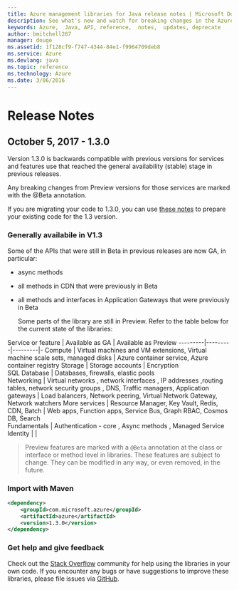 ```yaml
---
title: Azure management libraries for Java release notes | Microsoft Docs
description: See what's new and watch for breaking changes in the Azure management libraries for Java
keywords: Azure,  Java, API, reference,  notes,  updates, deprecate
author: bmitchell287
manager: douge
ms.assetid: 1f128cf9-f747-4344-84e1-f9964709deb8
ms.service: Azure
ms.devlang: java
ms.topic: reference
ms.technology: Azure
ms.date: 3/06/2016
---
```


# Release Notes 

## October 5, 2017 - 1.3.0 

Version 1.3.0 is backwards compatible with previous versions for services and features use that reached the general availability (stable) stage in previous releases.

Any breaking changes from Preview versions for those services are marked with the @Beta annotation.

If you are migrating your code to 1.3.0, you can use [these notes](https://github.com/Azure/azure-sdk-for-java/blob/master/notes/prepare-for-1.3.0.md) to prepare your existing code for the 1.3 version.

### Generally availabile in V1.3

Some of the APIs that were still in Beta in previous releases are now GA, in particular:

- async methods
- all methods in CDN that were previously in Beta
- all methods and interfaces in Application Gateways that were previously in Beta

  Some parts of the library are still in Preview. Refer to the table below for the current state of the libraries:

Service or feature | Available as GA | Available as Preview 
---------|---------|---------|-
Compute  | Virtual machines and VM extensions, Virtual machine scale sets, managed disks   | Azure container service, Azure container registry 
Storage   |  Storage accounts       |    Encryption     
SQL Database  | Databases, firewalls, elastic pools              
Networking    |  Virtual networks , network interfaces , IP addresses ,routing tables, network security groups , DNS, Traffic managers, Application gateways  |    Load balancers, Network peering, Virtual Network Gateway, Network watchers 
More services    |  Resource Manager, Key Vault, Redis,  CDN, Batch       |  Web apps, Function apps, Service Bus, Graph RBAC, Cosmos DB, Search  
Fundamentals     |   Authentication - core , Async methods , Managed Service Identity      |      |

> Preview features are marked with a `@Beta` annotation at the class or interface or method level in libraries. These features are subject to change. They can be modified in any way, or even removed, in the future.

### Import with Maven

```XML
<dependency>
    <groupId>com.microsoft.azure</groupId>
    <artifactId>azure</artifactId>
    <version>1.3.0</version>
</dependency>
```

### Get help and give feedback

Check out the [Stack Overflow](http://stackoverflow.com/questions/tagged/azure-java-sdk) community for help using the libraries in your own code. If you encounter any bugs or have suggestions to improve these libraries, please file issues via [GitHub](https://github.com/Azure/azure-sdk-for-java/issues).


